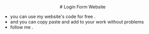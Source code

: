 <center># Login Form Website</center>

- you can use my website's code for free .
- and you can copy paste and add to your work without problems
- follow me . 
